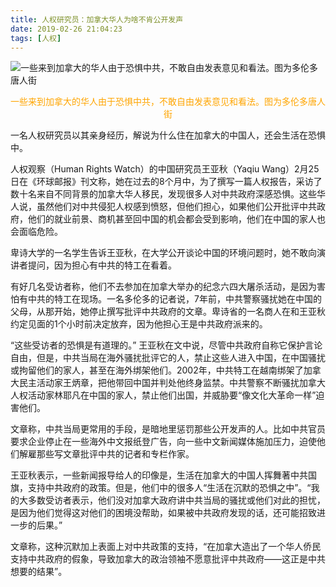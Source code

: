 ```yaml
---
title: 人权研究员：加拿大华人为啥不肯公开发声
date: 2019-02-26 21:04:23
tags: [人权]
---
```


![一些来到加拿大的华人由于恐惧中共，不敢自由发表意见和看法。图为多伦多唐人街](https://i.loli.net/2019/02/26/5c753941647b8.jpg)
<center><font color=orange>一些来到加拿大的华人由于恐惧中共，不敢自由发表意见和看法。图为多伦多唐人街</font></center>

一名人权研究员以其亲身经历，解说为什么住在加拿大的中国人，还会生活在恐惧中。

人权观察（Human Rights Watch）的中国研究员王亚秋（Yaqiu Wang）2月25日在《环球邮报》刊文称，她在过去的8个月中，为了撰写一篇人权报告，采访了数十名来自不同背景的加拿大华人移民，发现很多人对中共政府深感恐惧。这些华人说，虽然他们对中共侵犯人权感到愤怒，但他们担心，如果他们公开批评中共政府，他们的就业前景、商机甚至回中国的机会都会受到影响，他们在中国的家人也会面临危险。

卑诗大学的一名学生告诉王亚秋，在大学公开谈论中国的环境问题时，她不敢向演讲者提问，因为担心有中共的特工在看着。

有好几名受访者称，他们不去参加在加拿大举办的纪念六四大屠杀活动，是因为害怕有中共的特工在现场。一名多伦多的记者说，7年前，中共警察骚扰她在中国的父母，从那开始，她停止撰写批评中共政府的文章。卑诗省的一名商人在和王亚秋约定见面的1个小时前决定放弃，因为他担心王是中共政府派来的。

“这些受访者的恐惧是有道理的。” 王亚秋在文中说，尽管中共政府自称它保护言论自由，但是，中共当局在海外骚扰批评它的人，禁止这些人进入中国，在中国骚扰或拘留他们的家人，甚至在海外绑架他们。2002年，中共特工在越南绑架了加拿大民主活动家王炳章，把他带回中国并判处他终身监禁。中共警察不断骚扰加拿大人权活动家林耶凡在中国的家人，禁止他们出国，并威胁要“像文化大革命一样”迫害他们。

文章称，中共当局更常用的手段，是暗地里惩罚那些公开发声的人。比如中共官员要求企业停止在一些海外中文报纸登广告，向一些中文新闻媒体施加压力，迫使他们解雇那些写文章批评中共的记者和专栏作家。

王亚秋表示，一些新闻报导给人的印像是，生活在加拿大的中国人挥舞著中共国旗，支持中共政府的政策。但是，他们中的很多人“生活在沉默的恐惧之中”。“我的大多数受访者表示，他们没对加拿大政府讲中共当局的骚扰或他们对此的担忧，是因为他们觉得这对他们的困境没帮助，如果被中共政府发现的话，还可能招致进一步的后果。”

文章称，这种沉默加上表面上对中共政策的支持，“在加拿大造出了一个华人侨民支持中共政府的假象，导致加拿大的政治领袖不愿意批评中共政府——这正是中共想要的结果”。